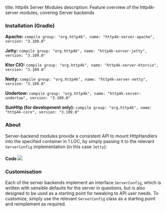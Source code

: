 title: http4k Server Modules
description: Feature overview of the http4k-server modules, covering Server backends

### Installation (Gradle)
**Apache:** ```compile group: "org.http4k", name: "http4k-server-apache", version: "3.109.0"```

**Jetty:** ```compile group: "org.http4k", name: "http4k-server-jetty", version: "3.109.0"```

**Ktor CIO:** ```compile group: "org.http4k", name: "http4k-server-ktorcio", version: "3.109.0"```

**Netty:** ```compile group: "org.http4k", name: "http4k-server-netty", version: "3.109.0"```

**Undertow:** ```compile group: "org.http4k", name: "http4k-server-undertow", version: "3.109.0"```

**SunHttp (for development only):** ```compile group: "org.http4k", name: "http4k-core", version: "3.109.0"```

### About
Server-backend modules provide a consistent API to mount HttpHandlers into the specified container in 1 LOC, by 
simply passing it to the relevant `ServerConfig` implementation (in this case `Jetty`):

#### Code [<img class="octocat" src="/img/octocat-32.png"/>](https://github.com/http4k/http4k/blob/master/src/docs/guide/modules/servers/example_http.kt)
<script src="https://gist-it.appspot.com/https://github.com/http4k/http4k/blob/master/src/docs/guide/modules/servers/example_http.kt"></script>

### Customisation
Each of the server backends implement an interface `ServerConfig`, which is written with sensible defaults for the server in questions, 
but is also designed to be used as a starting point for tweaking to API user needs. To customize, simply use the relevant `ServerConfig` 
class as a starting point and reimplement as required.
